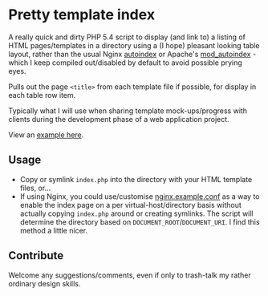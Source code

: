 # Pretty template index
A really quick and dirty PHP 5.4 script to display (and link to) a listing of HTML pages/templates in a directory using a (I hope) pleasant looking table layout, rather than the usual Nginx [autoindex](http://wiki.nginx.org/HttpAutoindexModule) or Apache's [mod_autoindex](http://httpd.apache.org/docs/2.4/mod/mod_autoindex.html) - which I keep compiled out/disabled by default to avoid possible prying eyes.

Pulls out the page `<title>` from each template file if possible, for display in each table row item.

Typically what I will use when sharing template mock-ups/progress with clients during the development phase of a web application project.

View an [example here](http://magnetikonline.github.io/prettytemplateindex/).

## Usage
- Copy or symlink `index.php` into the directory with your HTML template files, or...
- If using Nginx, you could use/customise [nginx.example.conf](nginx.example.conf) as a way to enable the index page on a per virtual-host/directory basis without actually copying `index.php` around or creating symlinks. The script will determine the directory based on `DOCUMENT_ROOT`/`DOCUMENT_URI`. I find this method a little nicer.

## Contribute
Welcome any suggestions/comments, even if only to trash-talk my rather ordinary design skills.
